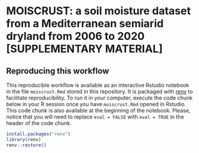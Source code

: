 # MOISCRUST:  a soil moisture dataset  from a Mediterranean semiarid dryland  from 2006 to 2020  [SUPPLEMENTARY MATERIAL]

## Reproducing this workflow

This reproducible workflow is available as an interactive Rstudio
notebook in the file `moiscrust.Rmd` stored in this repository. It is
packaged with [renv](https://cran.r-project.org/package=renv) to
facilitate reproducibility. To run it in your computer, execute the code
chunk below in your R session once you have `moiscrust.Rmd` opened in
Rstudio. This code chunk is also available at the beginning of the
notebook. Please, notice that you will need to replace `eval =
FALSE` with `eval = TRUE` in the header of the code chunk.

```r
install.packages("renv")
library(renv)
renv::restore()
```
